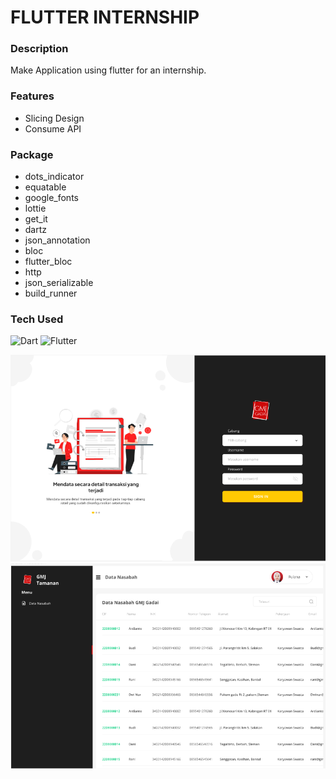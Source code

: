 # FLUTTER INTERNSHIP

### Description
Make Application using flutter for an internship.

### Features
- Slicing Design
- Consume API



### Package
- dots_indicator
- equatable
- google_fonts
- lottie
- get_it
- dartz
- json_annotation
- bloc
- flutter_bloc
- http
- json_serializable
- build_runner



### Tech Used
![Dart](https://img.shields.io/badge/dart-%230175C2.svg?style=for-the-badge&logo=dart&logoColor=white) ![Flutter](https://img.shields.io/badge/Flutter-%2302569B.svg?style=for-the-badge&logo=Flutter&logoColor=white)




 <img src="screenshot/1.png"  />
 <br/>
 <img src="screenshot/2.png"  />